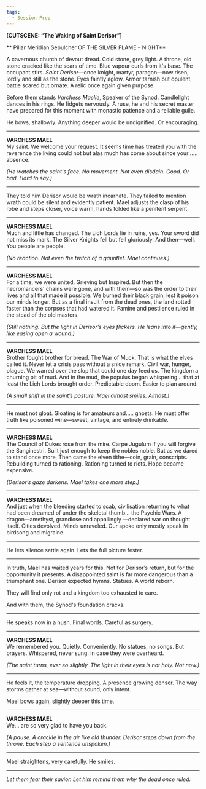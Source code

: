 ```yaml
---
tags:
  - Session-Prep
---
```

**[CUTSCENE: “The Waking of Saint Derisor”]**

** Pillar Meridian Sepulcher OF THE SILVER FLAME – NIGHT**

A cavernous church of devout dread. Cold stone, grey light. A throne, old stone cracked like  the scars of time. Blue vapour curls from it's base. The occupant stirs. _Saint Derisor_—once knight, martyr, paragon—now risen, lordly and still as the stone. Eyes faintly aglow. Armor tarnish but opulent, battle scared but ornate. A relic once again given purpose.

Before them stands _Varchess Maelle_, Speaker of the Synod. Candlelight dances in his rings. He fidgets nervously. A ruse, he and his secret master have prepared for this moment with monastic patience and a reliable guile.

He bows, shallowly. Anything deeper would be undignified. Or encouraging.

---

**VARCHESS MAEL**  
My saint. We welcome your request. It seems time has treated you with the reverence the living could not but alas much has come about since your ..... absence.

_(He watches the saint's face. No movement. Not even disdain. Good. Or bad. Hard to say.)_

---

They told him Derisor would be wrath incarnate. They failed to mention wrath could be silent and evidently patient. Mael adjusts the clasp of his robe and steps closer, voice warm, hands folded like a penitent serpent.

---

**VARCHESS MAEL**  
Much and little has changed. The Lich Lords lie in ruins, yes. Your sword did not miss its mark. The Silver Knights fell but fell gloriously. And then—well. You people are people.

_(No reaction. Not even the twitch of a gauntlet. Mael continues.)_

---

**VARCHESS MAEL**  
For a time, we were united. Grieving but Inspired. But then the necromancers' chains were gone, and with them—so was the order to their lives and all that made it possible. We burned their black grain, lest it poison our minds longer. But as a final insult from the dead ones, the land rotted faster than the corpses that had watered it. Famine and pestilence ruled in the stead of the old masters.

_(Still nothing. But the light in Derisor’s eyes flickers. He leans into it—gently, like easing open a wound.)_

---

**VARCHESS MAEL**  
Brother fought brother for bread. The War of Muck. That is what the elves called it. Never let a crisis pass without a snide remark. Civil war, hunger, plague. We warred over the slop that could one day feed us. The kingdom a churning pit of mud. And in the mud, the populus began whispering... that at least the Lich Lords brought order. Predictable doom. Easier to plan around.

_(A small shift in the saint’s posture. Mael almost smiles. Almost.)_

---

He must not gloat. Gloating is for amateurs and..... ghosts. He must offer truth like poisoned wine—sweet, vintage, and entirely drinkable.

---

**VARCHESS MAEL**  
The Council of Dukes rose from the mire. Carpe Jugulum if you will forgive the Sanginestri.  Built just enough to keep the nobles noble. But as we dared to stand once more, Then came the elven tithe—coin, grain, conscripts. Rebuilding turned to rationing. Rationing turned to riots. Hope became expensive.

_(Derisor’s gaze darkens. Mael takes one more step.)_

---

**VARCHESS MAEL**  
And just when the bleeding started to scab, civilisation returning to what had been dreamed of under the skeletal thumb... the Psychic Wars. A dragon—amethyst, grandiose and appallingly —declared war on thought itself. Cities devolved. Minds unraveled. Our spoke only mostly speak in birdsong and migraine.

---

He lets silence settle again. Lets the full picture fester.

---

In truth, Mael has waited years for this. Not for Derisor’s return, but for the opportunity it presents. A disappointed saint is far more dangerous than a triumphant one. Derisor expected hymns. Statues. A world reborn.

They will find only rot and a kingdom too exhausted to care.

And with them, the Synod's foundation cracks.

---

He speaks now in a hush. Final words. Careful as surgery.

---

**VARCHESS MAEL**  
We remembered you. Quietly. Conveniently. No statues, no songs. But prayers. Whispered, never sung. In case they were overheard.

_(The saint turns, ever so slightly. The light in their eyes is not holy. Not now.)_

---

He feels it, the temperature dropping. A presence growing denser. The way storms gather at sea—without sound, only intent.

Mael bows again, slightly deeper this time.

---

**VARCHESS MAEL**  
We... are so very glad to have you back.

_(A pause. A crackle in the air like old thunder. Derisor steps down from the throne. Each step a sentence unspoken.)_

---

Mael straightens, very carefully. He smiles.

---

_Let them fear their savior. Let him remind them why the dead once ruled._
